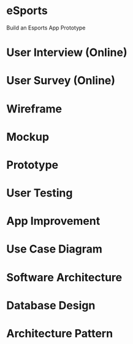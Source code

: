 # eSports
Build an Esports App Prototype


# User Interview (Online)

# User Survey (Online)

# Wireframe 

# Mockup

# Prototype 

# User Testing 

# App Improvement

# Use Case Diagram

# Software Architecture 

# Database Design

# Architecture Pattern 
